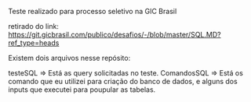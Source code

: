 Teste realizado para processo seletivo na GIC Brasil

retirado do link: https://git.gicbrasil.com/publico/desafios/-/blob/master/SQL.MD?ref_type=heads

Existem dois arquivos nesse repósito:

testeSQL => Está as query solicitadas no teste.
ComandosSQL => Está os comando que eu utilizei para criação do banco de dados, e alguns dos inputs que executei para poupular as tabelas.

